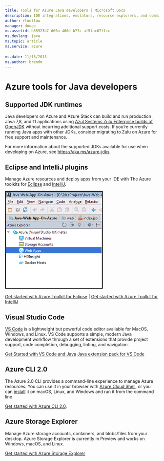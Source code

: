 ```yaml
---
title: Tools for Azure Java developers | Microsoft Docs
description: IDE integrations, emulators, resource explorers, and command-line interfaces for Java developers working on Azure.
author: rloutlaw
manager: douge
ms.assetid: b55923b7-d60a-460d-b77c-af5fac67f1cc
ms.devlang: java
ms.topic: article
ms.service: azure

ms.date: 11/13/2018
ms.author: brendm
---
```


# Azure tools for Java developers

## Supported JDK runtimes

Java developers on Azure and Azure Stack can build and run production Java 7,8, and 11 applications using [Azul Systems Zulu Enterprise builds of OpenJDK](https://www.azul.com/downloads/azure-only/zulu/) without incurring additional support costs. If you’re currently running Java apps with other JDKs, consider migrating to Zulu on Azure for free support and maintenance. 

For more information about the supported JDKs available for use when developing on Azure, see <https://aka.ms/azure-jdks>.

## Eclipse and IntelliJ plugins

Manage Azure resources and deploy apps from your IDE with The Azure toolkits for [Eclipse](eclipse/azure-toolkit-for-eclipse.md) and [IntelliJ](intellij/azure-toolkit-for-intellij.md).   

![IntelliJ toolkit showing the Azure Explorer](media/intelliJ-azure-explorer.png)

[Get started with Azure Toolkit for Eclipse](https://docs.microsoft.com/azure/app-service-web/app-service-web-eclipse-create-hello-world-web-app) | [Get started with Azure Toolkit for IntelliJ](https://docs.microsoft.com/azure/app-service-web/app-service-web-intellij-create-hello-world-web-app) 

## Visual Studio Code

[VS Code](https://code.visualstudio.com/) is a lightweight but powerful code editor available for MacOS, Windows, and Linux. VS Code supports a simple, modern Java development workflow through a set of extensions that provide project support, code completion, debugging, linting, and navigation.

[Get Started with VS Code and Java](https://code.visualstudio.com/docs/java)
[Java extension pack for VS Code](https://code.visualstudio.com/docs/java/extensions)  

## Azure CLI 2.0

The Azure 2.0 CLI provides a command-line experience to manage Azure resources. You can use it in your browser with [Azure Cloud Shell](https://docs.microsoft.com/azure/cloud-shell/overview), or you can [install](https://docs.microsoft.com/cli/azure/install-azure-cli) it on macOS, Linux, and Windows and run it from the command line.

[Get started with Azure CLI 2.0](https://docs.microsoft.com/cli/azure/get-started-with-azure-cli).

## Azure Storage Explorer 

Manage Azure storage accounts, containers, and blobs/files from your desktop. Azure Storage Explorer is currently in Preview and works on Windows, macOS, and Linux.

[Get started with Azure Storage Explorer](https://docs.microsoft.com/azure/vs-azure-tools-storage-manage-with-storage-explorer)
